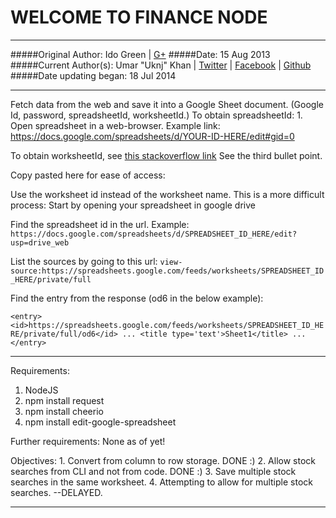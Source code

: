 WELCOME TO FINANCE NODE
=======================

---

#####Original Author: Ido Green | [G+](plus.google.com/+Greenido)
#####Date: 15 Aug 2013
#####Current Author(s): Umar "Uknj" Khan | [Twitter](twitter.com/theuknj) | [Facebook](facebook.com/the.uknj) | [Github](github.com/uknj)
#####Date updating began: 18 Jul 2014

---

Fetch data from the web and save it into a Google Sheet document. (Google Id, password, spreadsheetId, worksheetId.)
To obtain spreadsheetId:
	1. Open spreadsheet in a web-browser. Example link: https://docs.google.com/spreadsheets/d/YOUR-ID-HERE/edit#gid=0

To obtain worksheetId, see [this stackoverflow link](http://stackoverflow.com/a/24832635/1453731) See the third bullet point.



Copy pasted here for ease of access:

Use the worksheet id instead of the worksheet name. This is a more difficult process:
Start by opening your spreadsheet in google drive

Find the spreadsheet id in the url. Example:
`https://docs.google.com/spreadsheets/d/SPREADSHEET_ID_HERE/edit?usp=drive_web`

List the sources by going to this url:
`view-source:https://spreadsheets.google.com/feeds/worksheets/SPREADSHEET_ID_HERE/private/full`

Find the entry from the response (od6 in the below example):

`<entry>
    <id>https://spreadsheets.google.com/feeds/worksheets/SPREADSHEET_ID_HERE/private/full/od6</id>
    ...
    <title type='text'>Sheet1</title>
    ...
</entry>`


---

Requirements:
  1. NodeJS
  2. npm install request
  3. npm install cheerio
  4. npm install edit-google-spreadsheet


Further requirements:
    None as of yet!


Objectives:
	1. Convert from column to row storage. DONE :)
	2. Allow stock searches from CLI and not from code. DONE :)
	3. Save multiple stock searches in the same worksheet.
	4. Attempting to allow for multiple stock searches. --DELAYED.

---